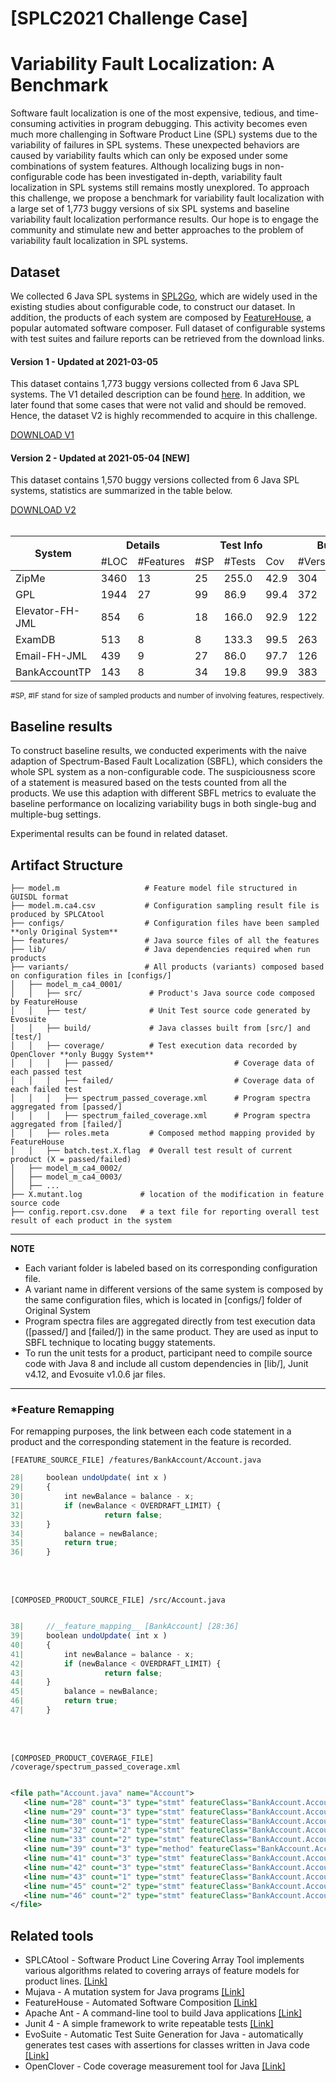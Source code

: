 

# [SPLC2021 Challenge Case]
# Variability Fault Localization: A Benchmark

Software fault localization is one of the most expensive, tedious, and time-consuming activities in program debugging. This activity becomes even much more challenging in Software Product Line (SPL) systems due to the variability of failures in SPL systems. These unexpected behaviors are caused by variability faults which can only be exposed under some combinations of system features. Although localizing bugs in non-configurable code has been investigated in-depth, variability fault localization in SPL systems still remains mostly unexplored. To approach this challenge, we propose a benchmark for variability fault localization with a large set of 1,773 buggy versions of six SPL systems and baseline variability fault localization performance results. Our hope is to engage the community and stimulate new and better approaches to the problem of variability fault localization in SPL systems.

## Dataset
We collected 6 Java SPL systems in [SPL2Go](http://spl2go.cs.ovgu.de/), which are widely used in the existing studies about configurable code, to construct our dataset. In addition, the products of each system are composed by [FeatureHouse](https://www.se.cs.uni-saarland.de/apel/fh/), a popular automated software composer. Full dataset of configurable systems with test suites and failure reports can be retrieved from the download links.

#### Version 1 - Updated at 2021-03-05

This dataset contains 1,773 buggy versions collected from 6 Java SPL systems. 
The V1 detailed description can be found [here](https://drive.google.com/file/d/1qknDzvqoZXUktkYogbJoJgbdjvfkfsfT/view?usp=sharing).
In addition, we later found that some cases that were not valid and should be removed. Hence, the dataset V2 is highly recommended to acquire in this challenge. 

[DOWNLOAD V1](https://mega.nz/folder/4xQljShQ#XLswm0SwfNInBxzQA4SUrQ)


#### Version 2 - Updated at 2021-05-04 [NEW]

This dataset contains 1,570 buggy versions collected from 6 Java SPL systems, statistics are summarized in the table below.

[DOWNLOAD V2](https://drive.google.com/drive/u/1/folders/1PLwZjSmm5oQHrj2dhwQLL_tiF3JWBrf_)
<br />
<br />


<table>
<thead>
  <tr>
    <th colspan="2" rowspan="2">System</th>
    <th colspan="2">Details</th>
    <th colspan="3">Test Info</th>
    <th colspan="2">Bug info</th>
  </tr>
  <tr>
    <td>#LOC</td>
    <td>#Features</td>
    <td>#SP</td>
    <td>#Tests</td>
    <td>Cov</td>
    <td>#Versions</td>
    <td>#IF</td>
  </tr>
</thead>
<tbody>
  <tr>
    <td colspan="2">ZipMe</td>
    <td>3460</td>
    <td>13</td>
    <td>25</td>
    <td>255.0</td>
    <td>42.9</td>
    <td>304</td>
    <td>2.7</td>
  </tr>
  <tr>
    <td colspan="2">GPL</td>
    <td>1944</td>
    <td>27</td>
    <td>99</td>
    <td>86.9</td>
    <td>99.4</td>
    <td>372</td>
    <td>13.0</td>
  </tr>
  <tr>
    <td colspan="2">Elevator-FH-JML</td>
    <td>854</td>
    <td>6</td>
    <td>18</td>
    <td>166.0</td>
    <td>92.9</td>
    <td>122</td>
    <td>3.6</td>
   </tr>
  <tr>
    <td colspan="2">ExamDB</td>
    <td>513</td>
    <td>8</td>
    <td>8</td>
    <td>133.3</td>
    <td>99.5</td>
    <td>263</td>
    <td>1.1</td>
  </tr>
  <tr>
    <td colspan="2">Email-FH-JML</td>
    <td>439</td>
    <td>9</td>
    <td>27</td>
    <td>86.0</td>
    <td>97.7</td>
    <td>126</td>
    <td>4.1</td>
  </tr>
  <tr>
    <td colspan="2">BankAccountTP</td>
    <td>143</td>
    <td>8</td>
    <td>34</td>
    <td>19.8</td>
    <td>99.9</td>
    <td>383</td>
    <td>4.8</td>
  </tr>
</tbody>
</table>

<sup>#SP, #IF stand for size of sampled products and number of involving features, respectively. </sup>

## Baseline results
To construct baseline results, we conducted experiments with the naive adaption of Spectrum-Based
Fault Localization (SBFL), which considers the whole SPL system as a non-configurable code. The suspiciousness score of a statement is measured based on the tests counted from all the products. We use this adaption with different SBFL metrics to evaluate the baseline performance on localizing variability bugs in both single-bug and multiple-bug settings.

Experimental results can be found in related dataset.

## Artifact Structure

  
    ├── model.m                   # Feature model file structured in GUISDL format
    ├── model.m.ca4.csv           # Configuration sampling result file is produced by SPLCAtool 
    ├── configs/                  # Configuration files have been sampled **only Original System**
    ├── features/                 # Java source files of all the features
    ├── lib/                      # Java dependencies required when run products
    ├── variants/                 # All products (variants) composed based on configuration files in [configs/] 
    │   ├── model_m_ca4_0001/
    │   │   ├── src/               # Product's Java source code composed by FeatureHouse
    │   │   ├── test/              # Unit Test source code generated by Evosuite
    │   │   ├── build/             # Java classes built from [src/] and [test/]
    │   │   ├── coverage/          # Test execution data recorded by OpenClover **only Buggy System**
    │   │   │   ├── passed/                           # Coverage data of each passed test
    │   │   │   ├── failed/                           # Coverage data of each failed test
    │   │   │   ├── spectrum_passed_coverage.xml      # Program spectra aggregated from [passed/]
    │   │   │   ├── spectrum_failed_coverage.xml      # Program spectra aggregated from [failed/]
    │   │   ├── roles.meta         # Composed method mapping provided by FeatureHouse
    │   │   ├── batch.test.X.flag  # Overall test result of current product (X = passed/failed)
    │   ├── model_m_ca4_0002/
    │   ├── model_m_ca4_0003/
    │   ├── ...
    ├── X.mutant.log             # location of the modification in feature source code
    ├── config.report.csv.done   # a text file for reporting overall test result of each product in the system

---
**NOTE**

- Each variant folder is labeled based on its corresponding configuration file.
- A variant name in different versions of the same system is composed by the same configuration files, which is located in [configs/] folder of Original System
- Program spectra files are aggregated directly from test execution data ([passed/] and [failed/]) in the same product. They are used as input to SBFL technique to locating buggy statements.
- To run the unit tests for a product, participant need to compile source code with Java 8 and include all custom dependencies in [lib/], Junit v4.12, and Evosuite v1.0.6 jar files. 

---


### *Feature Remapping
For remapping purposes, the link  between each code statement in a product and the corresponding statement in the feature is recorded.

`[FEATURE_SOURCE_FILE] /features/BankAccount/Account.java`
```javascript
28| 	boolean undoUpdate( int x )
29| 	{
30|     	int newBalance = balance - x;
31|     	if (newBalance < OVERDRAFT_LIMIT) {
32|         	     return false;
33|		}
34|     	balance = newBalance;
35|     	return true;
36| 	}
``` 
<br/>
<br/>

`[COMPOSED_PRODUCT_SOURCE_FILE] /src/Account.java`
```javascript

38| 	//__feature_mapping__ [BankAccount] [28:36]
39| 	boolean undoUpdate( int x )
40| 	{
41|     	int newBalance = balance - x;
42|     	if (newBalance < OVERDRAFT_LIMIT) {
43|         	     return false;
44|		}
45|     	balance = newBalance;
46|     	return true;
47| 	}
``` 
<br/>
<br/>

`[COMPOSED_PRODUCT_COVERAGE_FILE] /coverage/spectrum_passed_coverage.xml`
```xml

<file path="Account.java" name="Account">   
   <line num="28" count="3" type="stmt" featureClass="BankAccount.Account" featureLineNum="20" /> 
   <line num="29" count="3" type="stmt" featureClass="BankAccount.Account" featureLineNum="21" buggy="true" />  
   <line num="30" count="1" type="stmt" featureClass="BankAccount.Account" featureLineNum="22" /> 
   <line num="32" count="2" type="stmt" featureClass="BankAccount.Account" featureLineNum="24" /> 
   <line num="33" count="2" type="stmt" featureClass="BankAccount.Account" featureLineNum="25" /> 
   <line num="39" count="3" type="method" featureClass="BankAccount.Account" featureLineNum="28" /> 
   <line num="41" count="3" type="stmt" featureClass="BankAccount.Account" featureLineNum="30" /> 
   <line num="42" count="3" type="stmt" featureClass="BankAccount.Account" featureLineNum="31" />  
   <line num="43" count="1" type="stmt" featureClass="BankAccount.Account" featureLineNum="32" /> 
   <line num="45" count="2" type="stmt" featureClass="BankAccount.Account" featureLineNum="34" /> 
   <line num="46" count="2" type="stmt" featureClass="BankAccount.Account" featureLineNum="35" />
</file>
```

## Related tools

- SPLCAtool - Software Product Line Covering Array Tool implements various algorithms related to covering arrays of feature models for product lines. [[Link]](https://martinfjohansen.com/splcatool/) 
- Mujava -  A mutation system for Java programs [[Link]](https://cs.gmu.edu/~offutt/mujava/)
- FeatureHouse - Automated Software Composition [[Link]](https://www.se.cs.uni-saarland.de/apel/fh/)
- Apache Ant - A command-line tool to build Java applications [[Link]](https://ant.apache.org/)
- Junit 4 - A simple framework to write repeatable tests [[Link]](https://junit.org/junit4/)
- EvoSuite - Automatic Test Suite Generation for Java - automatically generates test cases with assertions for classes written in Java code [[Link]](https://www.evosuite.org/)
- OpenClover -  Code coverage measurement tool for Java [[Link]](http://openclover.org/)

